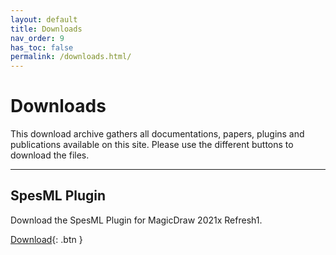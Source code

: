 ```yaml
---
layout: default
title: Downloads
nav_order: 9
has_toc: false
permalink: /downloads.html/
---
```

# Downloads
This download archive gathers all documentations, papers, plugins and publications available on this site. Please use the different buttons to download the files.  
  
---
## SpesML Plugin

Download the SpesML Plugin for MagicDraw 2021x Refresh1.  
  
[Download](/downloads/SpesML.zip){: .btn }


